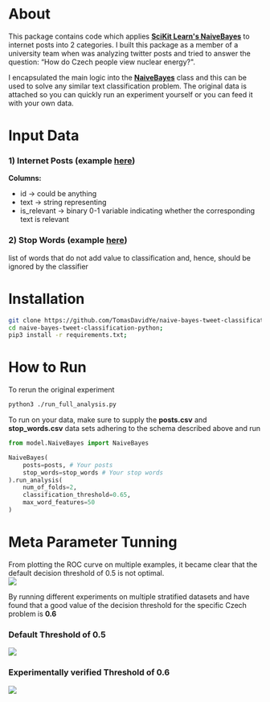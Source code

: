 # About
This package contains code which applies [**SciKit Learn's NaiveBayes**](https://scikit-learn.org/stable/modules/naive_bayes.html#gaussian-naive-bayes) to internet posts into 2 categories.
I built this package as a member of a university team when was analyzing twitter posts and tried to answer the question: “How do Czech people view nuclear energy?". 

I encapsulated the main logic into the [**NaiveBayes**](./model/NaiveBayes.py) class and this can be used to solve any similar text classification problem.
The original data is attached so you can quickly run an experiment yourself or you can feed it with your own data.

# Input Data

### 1) Internet Posts (example [here](./data/posts.csv))
**Columns:**
- id -> could be anything
- text -> string representing 
- is_relevant -> binary 0-1 variable indicating whether the corresponding text is relevant 


### 2) Stop Words (example [here](./data/stop_words.csv))
list of words that do not add value to classification and, hence, should be ignored by the classifier

# Installation
```bash
git clone https://github.com/TomasDavidYe/naive-bayes-tweet-classification-python;
cd naive-bayes-tweet-classification-python;
pip3 install -r requirements.txt;
```

# How to Run
To rerun the original experiment
```bash
python3 ./run_full_analysis.py 
```

To run on your data, make sure to supply the **posts.csv** and **stop_words.csv** data sets adhering to the schema described above and run
```python
from model.NaiveBayes import NaiveBayes

NaiveBayes(
    posts=posts, # Your posts
    stop_words=stop_words # Your stop words
).run_analysis(
    num_of_folds=2,
    classification_threshold=0.65,
    max_word_features=50
)
```  

# Meta Parameter Tunning
From plotting the ROC curve on multiple examples, it became clear that the default decision threshold of 0.5 is not optimal.  
![](https://i.imgur.com/3ZvUsOv.png)

By running different experiments on multiple stratified datasets and have found that a good value of the decision threshold for the specific Czech problem is **0.6**

### Default Threshold of 0.5
![](https://i.imgur.com/XfN2KOT.png)

### Experimentally verified Threshold of 0.6
![](https://i.imgur.com/AVXMFTj.png)
  


